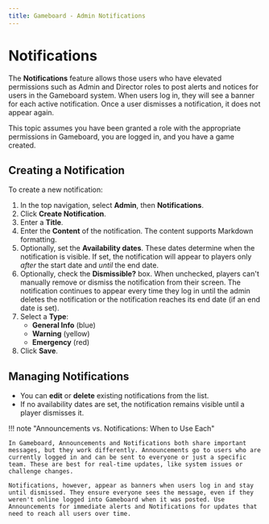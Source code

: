 ```yaml
---
title: Gameboard - Admin Notifications
---
```


# Notifications

The **Notifications** feature allows those users who have elevated permissions such as Admin and Director roles to post alerts and notices for users in the Gameboard system. When users log in, they will see a banner for each active notification. Once a user dismisses a notification, it does not appear again.

This topic assumes you have been granted a role with the appropriate permissions in Gameboard, you are logged in, and you have a game created.

## Creating a Notification

To create a new notification:

1. In the top navigation, select **Admin**, then **Notifications**.
2. Click **Create Notification**.
3. Enter a **Title**.
4. Enter the **Content** of the notification. The content supports Markdown formatting.
5. Optionally, set the **Availability dates**. These dates determine when the notification is visible. If set, the notification will appear to players only *after* the start date and *until* the end date.
6. Optionally, check the **Dismissible?** box. When unchecked, players can't manually remove or dismiss the notification from their screen. The notification continues to appear every time they log in until the admin deletes the notification or the notification reaches its end date (if an end date is set).
7. Select a **Type**:
   - **General Info** (blue)
   - **Warning** (yellow)
   - **Emergency** (red)
8. Click **Save**.

## Managing Notifications

- You can **edit** or **delete** existing notifications from the list.
- If no availability dates are set, the notification remains visible until a player dismisses it.

!!! note "Announcements vs. Notifications: When to Use Each"

    In Gameboard, Announcements and Notifications both share important messages, but they work differently. Announcements go to users who are currently logged in and can be sent to everyone or just a specific team. These are best for real-time updates, like system issues or challenge changes.

    Notifications, however, appear as banners when users log in and stay until dismissed. They ensure everyone sees the message, even if they weren't online logged into Gameboard when it was posted. Use Announcements for immediate alerts and Notifications for updates that need to reach all users over time.
